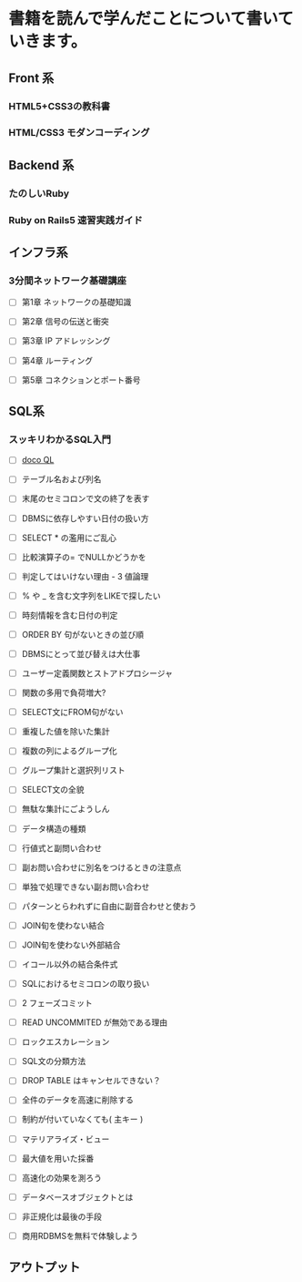 # 書籍を読んで学んだことについて書いていきます。



## Front 系



### HTML5+CSS3の教科書



### HTML/CSS3 モダンコーディング








## Backend 系



### たのしいRuby


### Ruby on Rails5 速習実践ガイド






## インフラ系


### 3分間ネットワーク基礎講座

- [ ] 第1章 ネットワークの基礎知識
- [ ] 第2章 信号の伝送と衝突
- [ ] 第3章 IP アドレッシング
- [ ] 第4章 ルーティング
- [ ] 第5章 コネクションとポート番号


## SQL系


### スッキリわかるSQL入門

- [ ] <a href="https://dokoql.com/">doco QL</a>

- [ ] テーブル名および列名
- [ ] 末尾のセミコロンで文の終了を表す
- [ ] DBMSに依存しやすい日付の扱い方
- [ ] SELECT * の濫用にご乱心
- [ ] 比較演算子の= でNULLかどうかを
- [ ] 判定してはいけない理由 - 3 値論理
- [ ] % や _ を含む文字列をLIKEで探したい
- [ ] 時刻情報を含む日付の判定
- [ ] ORDER BY 句がないときの並び順
- [ ] DBMSにとって並び替えは大仕事
- [ ] ユーザー定義関数とストアドプロシージャ
- [ ] 関数の多用で負荷増大?
- [ ] SELECT文にFROM句がない
- [ ] 重複した値を除いた集計
- [ ] 複数の列によるグループ化
- [ ] グループ集計と選択列リスト
- [ ] SELECT文の全貌
- [ ] 無駄な集計にごようしん
- [ ] データ構造の種類
- [ ] 行値式と副問い合わせ
- [ ] 副お問い合わせに別名をつけるときの注意点
- [ ] 単独で処理できない副お問い合わせ
- [ ] パターンとらわれずに自由に副音合わせと使おう
- [ ] JOIN旬を使わない結合
- [ ] JOIN旬を使わない外部結合
- [ ] イコール以外の結合条件式
- [ ] SQLにおけるセミコロンの取り扱い
- [ ] 2 フェーズコミット
- [ ] READ UNCOMMITED が無効である理由
- [ ] ロックエスカレーション
- [ ] SQL文の分類方法
- [ ] DROP TABLE はキャンセルできない？
- [ ] 全件のデータを高速に削除する
- [ ] 制約が付いていなくても( 主キー )
- [ ] マテリアライズ・ビュー
- [ ] 最大値を用いた採番
- [ ] 高速化の効果を測ろう
- [ ] データベースオブジェクトとは
- [ ] 非正規化は最後の手段
- [ ] 商用RDBMSを無料で体験しよう





















## アウトプット
